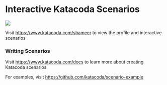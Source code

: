 # Interactive Katacoda Scenarios

[![](http://shields.katacoda.com/katacoda/shameer/count.svg)](https://www.katacoda.com/shameer "Get your profile on Katacoda.com")

Visit https://www.katacoda.com/shameer to view the profile and interactive scenarios

### Writing Scenarios
Visit https://www.katacoda.com/docs to learn more about creating Katacoda scenarios

For examples, visit https://github.com/katacoda/scenario-example
